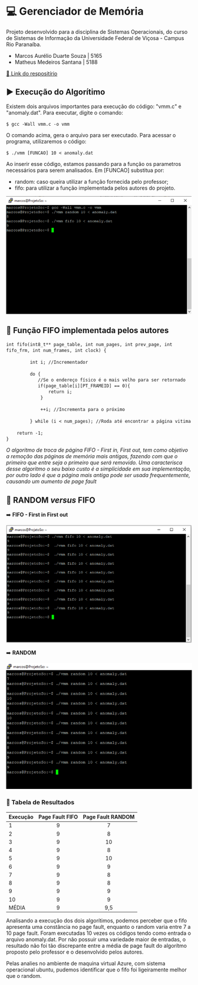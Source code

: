 # :computer: Gerenciador de Memória

Projeto desenvolvido para a disciplina de Sistemas Operacionais, do curso de Sistemas de Informação da Universidade Federal de Viçosa - Campus Rio Paranaíba.
- Marcos Aurélio Duarte Souza | 5165
- Matheus Medeiros Santana | 5188

[:link: Link do respositírio](https://github.com/matheus6d/gerenciador-memoria)

## :arrow_forward: Execução do Algorítimo

Existem dois arquivos importantes para execução do código: "vmm.c" e "anomaly.dat".
Para executar, digite o comando: 

```
$ gcc -Wall vmm.c -o vmm
```
O comando acima, gera o arquivo para ser executado. Para acessar o programa, utilizaremos o código:

```
$ ./vmm [FUNCAO] 10 < anomaly.dat
```
Ao inserir esse código, estamos passando para a função os parametros necessários para serem analisados.
Em [FUNCAO] substitua por:
- random: caso queira utilizar a função fornecida pelo professor;
- fifo: para utilizar a função implementada pelos autores do projeto.

![exemplo1](imagem/exemplo1.png)

## :memo: Função FIFO implementada pelos autores

```
int fifo(int8_t** page_table, int num_pages, int prev_page, int fifo_frm, int num_frames, int clock) {
         
         int i; //Incrementador 

		 do {
		 	//Se o endereço físico é o mais velho para ser retornado
		 	if(page_table[i][PT_FRAMEID] == 0){
         		return i;
			 }
			 
			 ++i; //Incrementa para o próximo
			 
		 } while (i < num_pages); //Roda até encontrar a página vitima
		 	 	
    return -1;
}

```
_O algoritmo de troca de página FIFO - First in, First out, tem como objetivo a remoção das páginas de memória mais antigas, fazendo com que o primeiro que entre seja o primeiro que será removido. Uma caracterisca desse algoritmo o seu baixo custo é a simplicidade em sua implementação, por outro lado é que a página mais antiga pode ser usada frequentemente, causando um aumento de page fault_

## :mag_right: RANDOM _versus_ FIFO

:arrow_right: **FIFO - First in First out**



![fifo](imagem/fifo.png)

:arrow_right: **RANDOM**



![random](imagem/random.png)

### :page_facing_up: Tabela de Resultados

| Execução | Page Fault FIFO | Page Fault RANDOM |
|:----------|:-------------:|:------:|
| 1| 9 | 7 |
| 2| 9 | 8 |
| 3| 9| 10 |
| 4| 9 | 8 | 
| 5| 9 | 10 |
| 6| 9 | 9 |
| 7|9 | 8 |
| 8| 9 | 8 |
| 9| 9| 9 | 
| 10| 9 | 9 | 
| MÉDIA| 9 | 9,5 | 

Analisando a execução dos dois algorítimos, podemos perceber que o fifo apresenta uma constância no page fault, enquanto o random varia entre 7 a 10 page fault.
Foram executadas 10 vezes os códigos tendo como entrada o arquivo anomaly.dat. Por não possuir uma variedade maior de entradas, o resultado não foi tão discrepante entre a média de page fault do algorítmo proposto pelo professor e o desenvolvido pelos autores.

Pelas analies no ambiente de maquina virtual Azure, com sistema operacional ubuntu, pudemos identificar que o fifo foi ligeiramente melhor que o random. 
